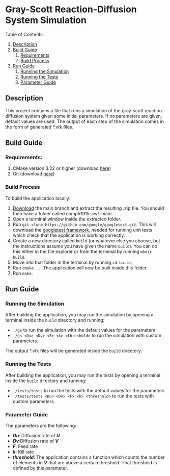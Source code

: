 # Gray-Scott Reaction-Diffusion System Simulation

Table of Contents:
1. [Description](#description)
2. [Build Guide](#build-guide)
   1. [Requirements](#requirements)
   1. [Build Process](#build-process)
3. [Run Guide](#run-guide)
   1. [Running the Simulation](#running-the-simulation)
   1. [Running the Tests](#running-the-tests)
   1. [Parameter Guide](#parameter-guide)

## Description
This project contains a file that runs a simulation of the gray-scott 
reaction-diffusion system given some initial parameters. If no parameters
are given, default values are used. The output of each step of the 
simulation comes in the form of generated *.vtk files.

## Build Guide
### Requirements:
1. CMake version 3.22 or higher (download [here](https://cmake.org/download/))
1. Git (download [here](https://git-scm.com/downloads))

### Build Process
To build the application locally:
1. [Download](https://github.com/stefanos-larkou/comp51915-cw1/archive/refs/heads/main.zip) 
the main branch and extract the resulting .zip file. You should then have a 
folder called comp51915-cw1-main.
1. Open a terminal window inside the extracted folder.
1. Run `git clone https://github.com/google/googletest.git`. This will 
download the [googletest framework](https://github.com/google/googletest), 
needed for running unit tests which check that the application is working 
correctly.
1. Create a new directory called `build` (or whatever else you choose, but 
the instructions assume you have given the name `build`). 
You can do this either in the file explorer or from the terminal by running
`mkdir build`.
1. Move into that folder in the terminal by running `cd build`.
1. Run `cmake ..`. The application will now be built inside this folder.
1. Run `make`.

## Run Guide
### Running the Simulation
After building the application, you may run the simulation by opening 
a terminal inside the `build` directory and running:
* `./gs` to run the simulation with the default values for the parameters
* `./gs <Du> <Dv> <F> <k> <threshold>` to run the simulation with custom
parameters.

The output *.vtk files will be generated inside the `build` directory.

### Running the Tests
After building the application, you may run the tests by opening a terminal
inside the `build` directory and running:
* `./tests/tests` to run the tests with the default values for the parameters
* `./tests/tests <Du> <Dv> <F> <k> <threshold>` to run the tests with custom 
parameters.

### Parameter Guide
The parameters are the following:
* <b><i>Du</i></b>: Diffusion rate of <b><i>U</i></b>
* <b><i>Dv</i></b>:Diffusion rate of <b><i>V</i></b>
* <b><i>F</i></b>: Feed rate
* <b><i>k</i></b>: Kill rate
* <b><i>threshold</i></b>: The application contains a function which counts the number
of elements in <b><i>V</i></b> that are above a certain threshold. That threshold is 
defined by this parameter.
